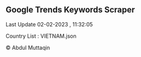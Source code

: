 

## Google Trends Keywords Scraper 
 
Last Update 02-02-2023 , 11:32:05

Country List :
VIETNAM.json



© Abdul Muttaqin 
